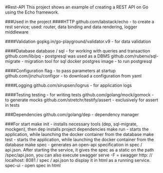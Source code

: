 #Rest-API
This project shows an example of creating a REST API on Go using the Echo framework.

###Used in the project
####HTTP
	github.com/labstack/echo - to create a rest service; used: router, data binding and data rendering, logger middleware

####Validation
	gopkg.in/go-playground/validator.v9 - for data validation

####Database
	database / sql - for working with queries and transaction
	github.com/lib/pq - postgresql was used as a DBMS
	github.com/rubenv/sql-migrate - migration tool for sql
	docker postgres image - to run postgresql

####Configuration
	flag - to pass parameters at startup
    github.com/jinzhu/configor - to download a configuration from yaml

####Logging
	github.com/sirupsen/logrus - for application logs

####Testing
	testing - for writing tests
    github.com/golang/mock/gomock - to generate mocks
    github.com/stretchr/testify/assert - exclusively for assert in tests

###Dependencies
	github.com/golang/dep - dependency manager


###For start
	make init - installs necessary tools (dep, sql-migrate, mockgen), then dep installs project dependencies
    make run - starts the application, while launching the docker container from the database
    make test - starts the application, while launching the docker container from the database
    make spec - generates an open-api specification in spec / api.json. After starting the service, it gives the spec as a static on the path /spec/api.json, you can also execute swagger serve -F = swagger http: // localhost: 8081 / spec / api.json to display it in html as a running service.
    spec-ui - open spec in html
